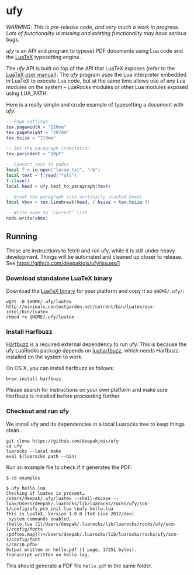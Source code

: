 # ufy

_WARNING: This is pre-release code, and very much a work in progress. Lots of functionality is missing and existing functionality may have serious bugs._

_ufy_ is an API and program to typeset PDF documents using Lua code and the [LuaTeX](http://www.luatex.org/) typesetting engine.

The _ufy_ API is built on top of the API that LuaTeX exposes (refer to the [LuaTeX user manual][manual]). The _ufy_ program uses the Lua interpreter embedded in LuaTeX to execute Lua code, but at the same time allows use of any Lua modules on the system – LuaRocks modules or other Lua modules exposed using LUA_PATH.

[manual]:http://www.luatex.org/svn/trunk/manual/luatex.pdf

Here is a really simple and crude example of typesetting a document with _ufy_:

```lua
-- Page settings
tex.pagewidth = "210mm"
tex.pageheight = "297mm"
tex.hsize = "210mm"

-- Set the paragraph indentation
tex.parindent = "20pt"

-- Convert text to nodes
local f = io.open("lorem.txt", "rb")
local text = f:read("*all")
f:close()
local head = ufy.text_to_paragraph(text)

-- Break the paragraph into vertically stacked boxes
local vbox = tex.linebreak(head, { hsize = tex.hsize })

-- Write node to ‘current’ list
node.write(vbox)
```

## Running

These are instructions to fetch and run ufy, while it is still under heavy development. Things will be automated and cleaned up closer to release. See https://github.com/deepakjois/ufy/issues/1

### Download standalone LuaTeX binary
Download the [LuaTeX binary](http://www.luatex.org/download.html) for your platform and copy it so `$HOME/.ufy/`:

```
wget -O $HOME/.ufy/luatex http://minimals.contextgarden.net/current/bin/luatex/osx-intel/bin/luatex
chmod +x $HOME/.ufy/luatex
```

### Install Harfbuzz
[Harfbuzz](https://www.freedesktop.org/wiki/Software/HarfBuzz/) is a required external dependency to run ufy. This is because the ufy LuaRocks package depends on [luaharfbuzz], which needs Harfbuzz installed on the system to work.

[luaharfbuzz]: https://github.com/deepakjois/luaharfbuzz

On OS X, you can install harfbuzz as follows:

```
brew install harfbuzz
```

Please search for instructions on your own platform and make sure Harfbuzz is installed before proceeding further.

### Checkout and run ufy

We install ufy and its dependencies in a local Luarocks tree to keep things clean.

```
git clone https://github.com/deepakjois/ufy
cd ufy
luarocks --local make
eval $(luarocks path --bin)
```

Run an example file to check if it generates the PDF:

```
$ cd examples

$ ufy hello.lua
Checking if luatex is present…
/Users/deepak/.ufy/luatex --shell-escape --lua=/Users/deepak/.luarocks/lib/luarocks/rocks/ufy/scm-1/config/ufy_pre_init.lua \&ufy hello.lua
This is LuaTeX, Version 1.0.0 (TeX Live 2017/dev)
 system commands enabled.
(hello.lua [1{/Users/deepak/.luarocks/lib/luarocks/rocks/ufy/scm-1/config/fonts
/pdftex.map}])</Users/deepak/.luarocks/lib/luarocks/rocks/ufy/scm-1/config/font
s/cmr10.pfb>
Output written on hello.pdf (1 page, 17251 bytes).
Transcript written on hello.log.
```

This should generate a PDF file `hello.pdf` in the same folder.



